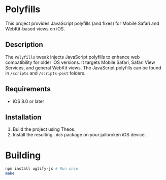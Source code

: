 # Polyfills

This project provides JavaScript polyfills (and fixes) for Mobile Safari and WebKit-based views on iOS.

## Description

The `Polyfills` tweak injects JavaScript polyfills to enhance web compatibility for older iOS versions. It targets Mobile Safari, Safari View Services, and general WebKit views.
The JavaScript polyfills can be found in `/scripts` and `/scripts-post` folders.

## Requirements

- iOS 8.0 or later

## Installation

1. Build the project using Theos.
2. Install the resulting `.deb` package on your jailbroken iOS device.

# Building

```sh
npm install uglify-js # Run once
make
```
